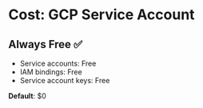 # Cost: GCP Service Account

## Always Free ✅
- Service accounts: Free
- IAM bindings: Free
- Service account keys: Free

**Default**: $0

